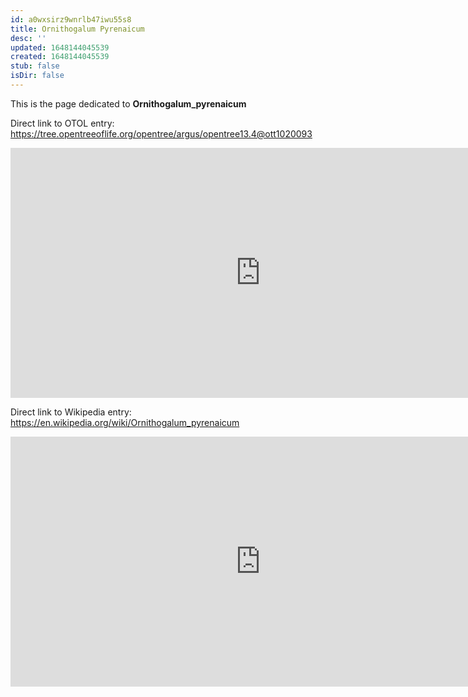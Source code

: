 ```yaml
---
id: a0wxsirz9wnrlb47iwu55s8
title: Ornithogalum Pyrenaicum
desc: ''
updated: 1648144045539
created: 1648144045539
stub: false
isDir: false
---
```

This is the page dedicated to **Ornithogalum_pyrenaicum**


Direct link to OTOL entry: https://tree.opentreeoflife.org/opentree/argus/opentree13.4@ott1020093



<html>
    <body>
    <iframe src="https://tree.opentreeoflife.org/opentree/argus/opentree13.4@ott1020093"
    width="800" height="400" frameborder="0" allowfullscreen> </iframe>
    </body>
</html>
    


Direct link to Wikipedia entry: https://en.wikipedia.org/wiki/Ornithogalum_pyrenaicum



<html>
    <body>
    <iframe src="https://en.wikipedia.org/wiki/Ornithogalum_pyrenaicum"
    width="800" height="400" frameborder="0" allowfullscreen> </iframe>
    </body>
</html>
    
